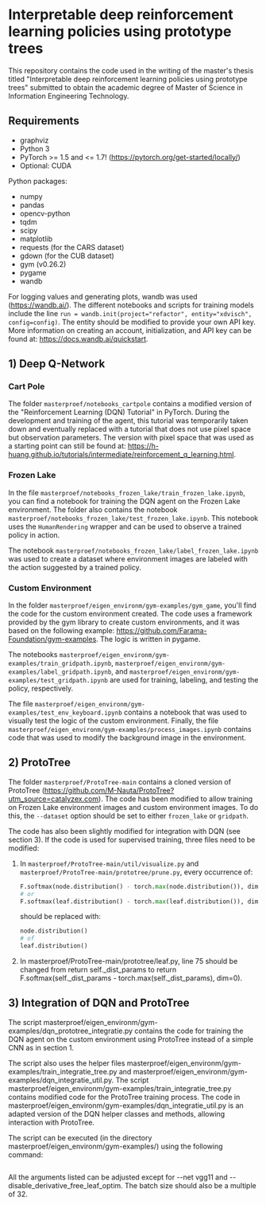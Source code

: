 # Interpretable deep reinforcement learning policies using prototype trees

This repository contains the code used in the writing of the master's thesis titled "Interpretable deep reinforcement learning policies using prototype trees" submitted to obtain the academic degree of Master of Science in Information Engineering Technology.

## Requirements

* graphviz
* Python 3
* PyTorch >= 1.5 and <= 1.7! (https://pytorch.org/get-started/locally/)
* Optional: CUDA

Python packages:
* numpy
* pandas
* opencv-python
* tqdm
* scipy
* matplotlib
* requests (for the CARS dataset)
* gdown (for the CUB dataset)
* gym (v0.26.2)
* pygame
* wandb

For logging values and generating plots, wandb was used (https://wandb.ai/). The different notebooks and scripts for training models include the line `run = wandb.init(project="refactor", entity="xdvisch", config=config)`. The entity should be modified to provide your own API key. More information on creating an account, initialization, and API key can be found at: https://docs.wandb.ai/quickstart.

## 1) Deep Q-Network

### Cart Pole

The folder `masterproef/notebooks_cartpole` contains a modified version of the "Reinforcement Learning (DQN) Tutorial" in PyTorch. During the development and training of the agent, this tutorial was temporarily taken down and eventually replaced with a tutorial that does not use pixel space but observation parameters. The version with pixel space that was used as a starting point can still be found at: https://h-huang.github.io/tutorials/intermediate/reinforcement_q_learning.html.

### Frozen Lake

In the file `masterproef/notebooks_frozen_lake/train_frozen_lake.ipynb`, you can find a notebook for training the DQN agent on the Frozen Lake environment. The folder also contains the notebook `masterproef/notebooks_frozen_lake/test_frozen_lake.ipynb`. This notebook uses the `HumanRendering` wrapper and can be used to observe a trained policy in action.

The notebook `masterproef/notebooks_frozen_lake/label_frozen_lake.ipynb` was used to create a dataset where environment images are labeled with the action suggested by a trained policy.

### Custom Environment

In the folder `masterproef/eigen_environm/gym-examples/gym_game`, you'll find the code for the custom environment created. The code uses a framework provided by the gym library to create custom environments, and it was based on the following example: https://github.com/Farama-Foundation/gym-examples. The logic is written in pygame.

The notebooks `masterproef/eigen_environm/gym-examples/train_gridpath.ipynb`, `masterproef/eigen_environm/gym-examples/label_gridpath.ipynb`, and `masterproef/eigen_environm/gym-examples/test_gridpath.ipynb` are used for training, labeling, and testing the policy, respectively.

The file `masterproef/eigen_environm/gym-examples/test_env_keyboard.ipynb` contains a notebook that was used to visually test the logic of the custom environment. Finally, the file `masterproef/eigen_environm/gym-examples/process_images.ipynb` contains code that was used to modify the background image in the environment.

## 2) ProtoTree

The folder `masterproef/ProtoTree-main` contains a cloned version of ProtoTree (https://github.com/M-Nauta/ProtoTree?utm_source=catalyzex.com). The code has been modified to allow training on Frozen Lake environment images and custom environment images. To do this, the `--dataset` option should be set to either `frozen_lake` or `gridpath`.

The code has also been slightly modified for integration with DQN (see section 3). If the code is used for supervised training, three files need to be modified:

1) In `masterproef/ProtoTree-main/util/visualize.py` and `masterproef/ProtoTree-main/prototree/prune.py`, every occurrence of:

   ```py
   F.softmax(node.distribution() - torch.max(node.distribution()), dim=0)
   # or
   F.softmax(leaf.distribution() - torch.max(leaf.distribution()), dim=0)
   ```
   
   should be replaced with:

   ```py
   node.distribution()
   # of
   leaf.distribution()	
   ```

2. In masterproef/ProtoTree-main/prototree/leaf.py, line 75 should be changed from return self._dist_params to return F.softmax(self._dist_params - torch.max(self._dist_params), dim=0).

   

## 3) Integration of DQN and ProtoTree

The script masterproef/eigen_environm/gym-examples/dqn_prototree_integratie.py contains the code for training the DQN agent on the custom environment using ProtoTree instead of a simple CNN as in section 1.

The script also uses the helper files masterproef/eigen_environm/gym-examples/train_integratie_tree.py and masterproef/eigen_environm/gym-examples/dqn_integratie_util.py. The script masterproef/eigen_environm/gym-examples/train_integratie_tree.py contains modified code for the ProtoTree training process. The code in masterproef/eigen_environm/gym-examples/dqn_integratie_util.py is an adapted version of the DQN helper classes and methods, allowing interaction with ProtoTree.

The script can be executed (in the directory masterproef/eigen_environm/gym-examples/) using the following command:

```python3 dqn_prototree_integratie.py --epochs 60 --lr 0.01 --lr_block 0.01 --num_features 3 --depth 2 --net vgg11 --pruning_threshold_leaves 0.4 --batch_size 64 --log_dir ./runs/refactor --milestones 30,50,60,70 --disable_derivative_free_leaf_optim --lr_pi 0.001
```

All the arguments listed can be adjusted except for --net vgg11 and --disable_derivative_free_leaf_optim. The batch size should also be a multiple of 32.
